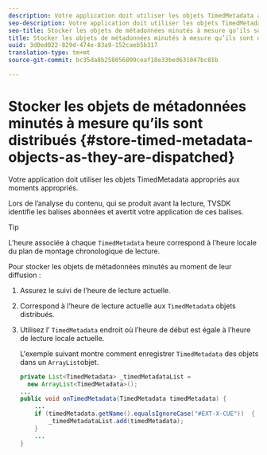 ```yaml
---
description: Votre application doit utiliser les objets TimedMetadata appropriés aux moments appropriés.
seo-description: Votre application doit utiliser les objets TimedMetadata appropriés aux moments appropriés.
seo-title: Stocker les objets de métadonnées minutés à mesure qu’ils sont distribués
title: Stocker les objets de métadonnées minutés à mesure qu’ils sont distribués
uuid: 3d0ed022-829d-474e-83a9-152caeb5b317
translation-type: tm+mt
source-git-commit: bc35da8b258056809ceaf18e33bed631047bc81b

---
```



# Stocker les objets de métadonnées minutés à mesure qu’ils sont distribués {#store-timed-metadata-objects-as-they-are-dispatched}

Votre application doit utiliser les objets TimedMetadata appropriés aux moments appropriés.

Lors de l’analyse du contenu, qui se produit avant la lecture, TVSDK identifie les balises abonnées et avertit votre application de ces balises.

>[!TIP]
>
>L’heure associée à chaque `TimedMetadata` heure correspond à l’heure locale du plan de montage chronologique de lecture.

Pour stocker les objets de métadonnées minutés au moment de leur diffusion :

1. Assurez le suivi de l’heure de lecture actuelle.
1. Correspond à l’heure de lecture actuelle aux `TimedMetadata` objets distribués.

1. Utilisez l’ `TimedMetadata` endroit où l’heure de début est égale à l’heure de lecture locale actuelle.

   L&#39;exemple suivant montre comment enregistrer `TimedMetadata` des objets dans un `ArrayList`objet.

   ```java
   private List<TimedMetadata> _timedMetadataList =  
     new ArrayList<TimedMetadata>(); 
   ... 
   public void onTimedMetadata(TimedMetadata timedMetadata) { 
       ... 
       if (timedMetadata.getName().equalsIgnoreCase("#EXT-X-CUE"))  { 
           _timedMetadataList.add(timedMetadata); 
       } 
       ... 
   }
   ```

